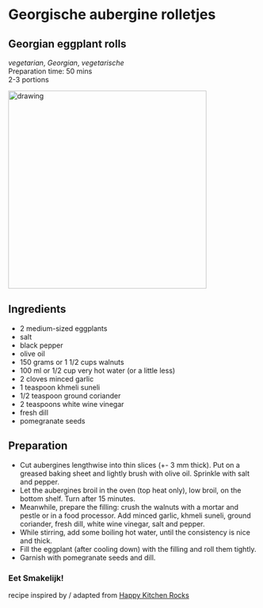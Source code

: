 # Georgische aubergine rolletjes
## Georgian eggplant rolls
_vegetarian_, _Georgian_, _vegetarische_  
Preparation time: 50 mins  
2-3 portions  

<img src="images/Georgian_eggplant_rolls.JPG" alt="drawing" width="400"/>  

## Ingredients
* 2 medium-sized eggplants
* salt
* black pepper
* olive oil
* 150 grams or 1 1/2 cups walnuts
* 100 ml or 1/2 cup very hot water (or a little less)
* 2 cloves minced garlic
* 1 teaspoon khmeli suneli 
* 1/2 teaspoon ground coriander
* 2 teaspoons white wine vinegar
* fresh dill
* pomegranate seeds

## Preparation
* Cut aubergines lengthwise into thin slices (+- 3 mm thick). Put on a greased baking sheet and lightly brush with olive oil. Sprinkle with salt and pepper. 
* Let the aubergines broil in the oven (top heat only), low broil, on the bottom shelf. Turn after 15 minutes. 
* Meanwhile, prepare the filling: crush the walnuts with a mortar and pestle or in a food processor. Add minced garlic, khmeli suneli, ground coriander, fresh dill, white wine vinegar, salt and pepper. 
* While stirring, add some boiling hot water, until the consistency is nice and thick.
* Fill the eggplant (after cooling down) with the filling and roll them tightly.
* Garnish with pomegranate seeds and dill. 

### Eet Smakelijk!

recipe inspired by / adapted from [Happy Kitchen Rocks](https://happykitchen.rocks/georgian-eggplant-rolls-with-walnuts/)
